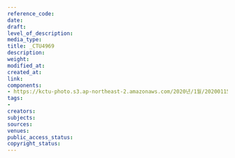 ```yaml
---
reference_code: 
date: 
draft: 
level_of_description: 
media_type: 
title: _CTU4969
description: 
weight: 
modified_at: 
created_at: 
link: 
components:
- https://kctu-photo.s3.ap-northeast-2.amazonaws.com/2020년/1월/20200115_노동개악+분쇄!+노조+할+권리+쟁취!+영남대의료원+투쟁+승리!+민주노총+결의대회/_CTU4969.jpg
tags:
- 
creators: 
subjects: 
sources: 
venues: 
public_access_status: 
copyright_status: 
---
```

